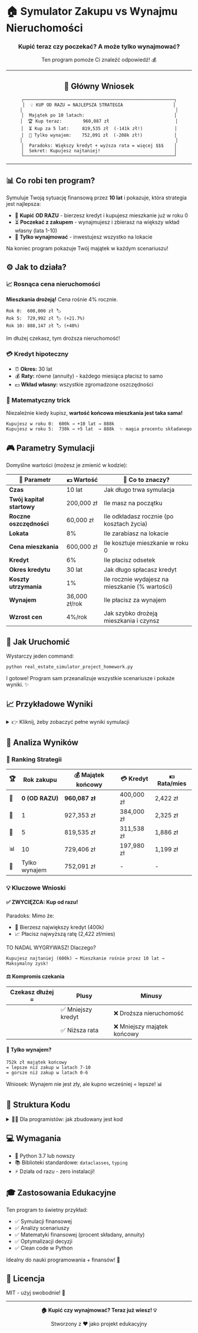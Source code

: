 # 🏠 Symulator Zakupu vs Wynajmu Nieruchomości

<div align="center">

### **Kupić teraz czy poczekać? A może tylko wynajmować?**  
Ten program pomoże Ci znaleźć odpowiedź! 💰

---

## 🎯 Główny Wniosek

```
┌─────────────────────────────────────────────────────────┐
│  💡 KUP OD RAZU = NAJLEPSZA STRATEGIA                   │
│                                                          │
│  Majątek po 10 latach:                                  │
│  🏆 Kup teraz:        960,087 zł                         │
│  ⏳ Kup za 5 lat:     819,535 zł  (-141k zł!)            │
│  🔑 Tylko wynajem:    752,091 zł  (-208k zł!)            │
│                                                          │
│  Paradoks: Większy kredyt + wyższa rata = więcej $$$    │
│  Sekret: Kupujesz najtaniej!                            │
└─────────────────────────────────────────────────────────┘
```

</div>

---

## 📊 Co robi ten program?

Symuluje Twoją sytuację finansową przez **10 lat** i pokazuje, która strategia jest najlepsza:

- 🏡 **Kupić OD RAZU** - bierzesz kredyt i kupujesz mieszkanie już w roku 0
- ⏳ **Poczekać z zakupem** - wynajmujesz i zbierasz na większy wkład własny (lata 1-10)
- 🔑 **Tylko wynajmować** - inwestujesz wszystko na lokacie

Na koniec program pokazuje Twój majątek w każdym scenariuszu!

## ⚙️ Jak to działa?

### 📈 Rosnąca cena nieruchomości
**Mieszkania drożeją!** Cena rośnie 4% rocznie. 

```
Rok 0:  600,000 zł 🏷️
Rok 5:  729,992 zł 🏷️ (+21.7%)
Rok 10: 888,147 zł 🏷️ (+48%)
```

Im dłużej czekasz, tym droższa nieruchomość!

### 💳 Kredyt hipoteczny
- ⏰ **Okres:** 30 lat
- 💰 **Raty:** równe (annuity) - każdego miesiąca płacisz to samo
- 💵 **Wkład własny:** wszystkie zgromadzone oszczędności

### 🎯 Matematyczny trick
Niezależnie kiedy kupisz, **wartość końcowa mieszkania jest taka sama!**

```
Kupujesz w roku 0:  600k → +10 lat → 888k
Kupujesz w roku 5:  730k → +5 lat  → 888k  ✨ magia procentu składanego
```

## 🎮 Parametry Symulacji

Domyślne wartości (możesz je zmienić w kodzie):

| 📌 Parametr | 💵 Wartość | 📝 Co to znaczy? |
|-------------|-----------|------------------|
| **Czas** | 10 lat | Jak długo trwa symulacja |
| **Twój kapitał startowy** | 200,000 zł | Ile masz na początku |
| **Roczne oszczędności** | 60,000 zł | Ile odkładasz rocznie (po kosztach życia) |
| **Lokata** | 8% | Ile zarabiasz na lokacie |
| **Cena mieszkania** | 600,000 zł | Ile kosztuje mieszkanie w roku 0 |
| **Kredyt** | 6% | Ile płacisz odsetek |
| **Okres kredytu** | 30 lat | Jak długo spłacasz kredyt |
| **Koszty utrzymania** | 1% | Ile rocznie wydajesz na mieszkanie (% wartości) |
| **Wynajem** | 36,000 zł/rok | Ile płacisz za wynajem |
| **Wzrost cen** | 4%/rok | Jak szybko drożeją mieszkania i czynsz |

## 🚀 Jak Uruchomić

Wystarczy jeden command:

```bash
python real_estate_simulator_project_homework.py
```

I gotowe! Program sam przeanalizuje wszystkie scenariusze i pokaże wyniki. ✨

## 📈 Przykładowe Wyniki

<details>
<summary>👉 Kliknij, żeby zobaczyć pełne wyniki symulacji</summary>

```
========================================================================
SYMULACJA ZAKUPU VS WYNAJMU NIERUCHOMOŚCI
========================================================================

Parametry symulacji:
  Okres symulacji: 10 lat
  Kapitał początkowy: 200,000 zł
  Roczne oszczędności: 60,000 zł
  Oprocentowanie lokaty: 8.0%
  Cena nieruchomości: 600,000 zł
  Oprocentowanie kredytu: 6.0%
  Okres kredytu: 30 lat

========================================================================

WYNIKI SYMULACJI dla okresu 10 lat:
--------------------------------------------------------------------------------

Zakup mieszkania OD RAZU (rok 0):
  Majątek końcowy: 960,087.45 zł
    - Wartość nieruchomości: 888,146.57 zł
    - Kapitał na lokacie: 396,190.89 zł
    - Pozostały kredyt: 324,250.01 zł
  Miesięczna rata kredytu: 2,421.63 zł
  Kwota kredytu: 400,000.00 zł

Zakup mieszkania w roku 5:
  Majątek końcowy: 819,535.26 zł
    - Wartość nieruchomości: 888,146.57 zł
    - Kapitał na lokacie: 215,439.39 zł
    - Pozostały kredyt: 284,050.69 zł
  Miesięczna rata kredytu: 1,886.07 zł
  Kwota kredytu: 311,537.73 zł

TYLKO WYNAJEM (nigdy nie kupujemy):
  Majątek końcowy: 752,090.60 zł
    - Kapitał na lokacie: 752,090.60 zł

========================================================================
PODSUMOWANIE:
========================================================================
Najlepsza strategia: Zakup OD RAZU (rok 0)
Maksymalny majątek końcowy: 960,087.45 zł
```

</details>

## 🎯 Analiza Wyników

### 🥇 Ranking Strategii

| 🏆 | Rok zakupu | 💰 Majątek końcowy | 💳 Kredyt | 💵 Rata/mies |
|----|------------|-------------------|----------|--------------|
| 🥇 | **0 (OD RAZU)** | **960,087 zł** | 400,000 zł | 2,422 zł |
| 🥈 | 1 | 927,353 zł | 384,000 zł | 2,325 zł |
| 🥉 | 5 | 819,535 zł | 311,538 zł | 1,886 zł |
| 📊 | 10 | 729,406 zł | 197,980 zł | 1,199 zł |
| 🔑 | Tylko wynajem | 752,091 zł | - | - |

### 💡 Kluczowe Wnioski

#### ✅ **ZWYCIĘZCA: Kup od razu!**

Paradoks: Mimo że:
- 💸 Bierzesz największy kredyt (400k)
- 📈 Płacisz najwyższą ratę (2,422 zł/mies)

TO NADAL WYGRYWASZ! Dlaczego? 

```
Kupujesz najtaniej (600k) → Mieszkanie rośnie przez 10 lat → Maksymalny zysk!
```

#### ⚖️ **Kompromis czekania**

| Czekasz dłużej = | Plusy | Minusy |
|------------------|-------|--------|
| | ✅ Mniejszy kredyt | ❌ Droższa nieruchomość |
| | ✅ Niższa rata | ❌ Mniejszy majątek końcowy |

#### 🔑 **Tylko wynajem?**

```
752k zł majątek końcowy
= lepsze niż zakup w latach 7-10
= gorsze niż zakup w latach 0-6
```

Wniosek: Wynajem nie jest zły, ale kupno wcześniej = lepsze! 📊

## 🔧 Struktura Kodu

<details>
<summary>👨‍💻 Dla programistów: jak zbudowany jest kod</summary>

```python
📦 Główne funkcje:

🧮 annual_payment()          → Oblicza roczną ratę kredytu (annuity)
🏗️ simulate_purchase_year()  → Symuluje jeden scenariusz (zakup w danym roku)
📋 print_simulation_header() → Wyświetla parametry symulacji
📊 print_scenario_details()  → Wyświetla wyniki dla scenariusza
🎯 print_summary()           → Wyświetla najlepszą strategię
🚀 run_all_scenarios()       → Uruchamia wszystkie 12 scenariuszy (rok 0-10 + tylko wynajem)

💾 SimulationResult dataclass → Przechowuje wyniki symulacji
```

**Flow programu:**
```
Start → Ustawienie parametrów → Dla każdego roku (0-10 + wynajem):
    ├─ Symuluj rok po roku (10 lat)
    ├─ Oblicz kapitał, kredyt, wydatki
    └─ Zapisz wynik końcowy
→ Porównaj wszystkie → Znajdź najlepszy → Wyświetl ranking
```

</details>

## 💻 Wymagania

- 🐍 Python 3.7 lub nowszy
- 📚 Biblioteki standardowe: `dataclasses`, `typing`
- ⚡ Działa od razu - zero instalacji!

## 🎓 Zastosowania Edukacyjne

Ten program to świetny przykład:
- ✅ Symulacji finansowej
- ✅ Analizy scenariuszy
- ✅ Matematyki finansowej (procent składany, annuity)
- ✅ Optymalizacji decyzji
- ✅ Clean code w Python

Idealny do nauki programowania + finansów! 🚀

## 📝 Licencja

MIT - użyj swobodnie! 🎉

---

<div align="center">

**🏠 Kupić czy wynajmować? Teraz już wiesz! 💡**

Stworzony z ❤️ jako projekt edukacyjny

</div>

